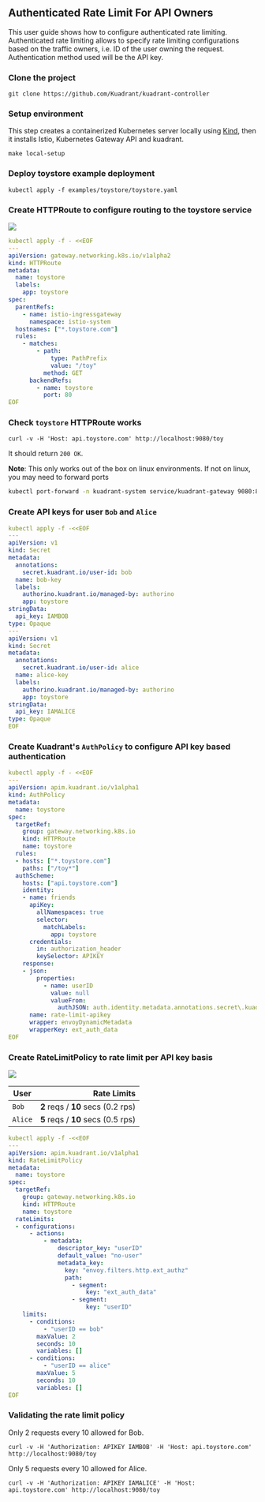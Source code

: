 ## Authenticated Rate Limit For API Owners

This user guide shows how to configure authenticated rate limiting.
Authenticated rate limiting allows to specify rate limiting configurations
based on the traffic owners, i.e. ID of the user owning the request.
Authentication method used will be the API key.

### Clone the project

```
git clone https://github.com/Kuadrant/kuadrant-controller
```

### Setup environment

This step creates a containerized Kubernetes server locally using [Kind](https://kind.sigs.k8s.io),
then it installs Istio, Kubernetes Gateway API and kuadrant.

```
make local-setup
```

### Deploy toystore example deployment

```
kubectl apply -f examples/toystore/toystore.yaml
```

### Create HTTPRoute to configure routing to the toystore service

![](https://i.imgur.com/rdN8lo3.png)

```yaml
kubectl apply -f - <<EOF
---
apiVersion: gateway.networking.k8s.io/v1alpha2
kind: HTTPRoute
metadata:
  name: toystore
  labels:
    app: toystore
spec:
  parentRefs:
    - name: istio-ingressgateway
      namespace: istio-system
  hostnames: ["*.toystore.com"]
  rules:
    - matches:
        - path:
            type: PathPrefix
            value: "/toy"
          method: GET
      backendRefs:
        - name: toystore
          port: 80
EOF
```

### Check `toystore` HTTPRoute works

```
curl -v -H 'Host: api.toystore.com' http://localhost:9080/toy
```

It should return `200 OK`.

**Note**: This only works out of the box on linux environments. If not on linux,
you may need to forward ports

```bash
kubectl port-forward -n kuadrant-system service/kuadrant-gateway 9080:80
```

### Create API keys for user `Bob` and `Alice`

```yaml
kubectl apply -f -<<EOF
---
apiVersion: v1
kind: Secret
metadata:
  annotations:
    secret.kuadrant.io/user-id: bob
  name: bob-key
  labels:
    authorino.kuadrant.io/managed-by: authorino
    app: toystore
stringData:
  api_key: IAMBOB
type: Opaque
---
apiVersion: v1
kind: Secret
metadata:
  annotations:
    secret.kuadrant.io/user-id: alice
  name: alice-key
  labels:
    authorino.kuadrant.io/managed-by: authorino
    app: toystore
stringData:
  api_key: IAMALICE
type: Opaque
EOF
```

### Create Kuadrant's `AuthPolicy` to configure API key based authentication

```yaml
kubectl apply -f - <<EOF
---
apiVersion: apim.kuadrant.io/v1alpha1
kind: AuthPolicy
metadata:
  name: toystore
spec:
  targetRef:
    group: gateway.networking.k8s.io
    kind: HTTPRoute
    name: toystore
  rules:
  - hosts: ["*.toystore.com"]
    paths: ["/toy*"]
  authScheme:
    hosts: ["api.toystore.com"]
    identity:
    - name: friends
      apiKey:
        allNamespaces: true
        selector:
          matchLabels:
            app: toystore
      credentials:
        in: authorization_header
        keySelector: APIKEY
    response:
    - json:
        properties:
          - name: userID
            value: null
            valueFrom:
              authJSON: auth.identity.metadata.annotations.secret\.kuadrant\.io/user-id
      name: rate-limit-apikey
      wrapper: envoyDynamicMetadata
      wrapperKey: ext_auth_data
EOF
```

### Create RateLimitPolicy to rate limit per API key basis

![](https://i.imgur.com/2A9sXXs.png)

| User | Rate Limits |
| ------------- | -----: |
| `Bob` | **2** reqs / **10** secs (0.2 rps) |
| `Alice` | **5** reqs / **10** secs (0.5 rps) |

```yaml
kubectl apply -f -<<EOF
---
apiVersion: apim.kuadrant.io/v1alpha1
kind: RateLimitPolicy
metadata:
  name: toystore
spec:
  targetRef:
    group: gateway.networking.k8s.io
    kind: HTTPRoute
    name: toystore
  rateLimits:
  - configurations:
      - actions:
          - metadata:
              descriptor_key: "userID"
              default_value: "no-user"
              metadata_key:
                key: "envoy.filters.http.ext_authz"
                path:
                  - segment:
                      key: "ext_auth_data"
                  - segment:
                      key: "userID"
    limits:
      - conditions:
          - "userID == bob"
        maxValue: 2
        seconds: 10
        variables: []
      - conditions:
          - "userID == alice"
        maxValue: 5
        seconds: 10
        variables: []
EOF
```

### Validating the rate limit policy

Only 2 requests every 10 allowed for Bob.

```
curl -v -H 'Authorization: APIKEY IAMBOB' -H 'Host: api.toystore.com' http://localhost:9080/toy
```

Only 5 requests every 10 allowed for Alice.

```
curl -v -H 'Authorization: APIKEY IAMALICE' -H 'Host: api.toystore.com' http://localhost:9080/toy
```
